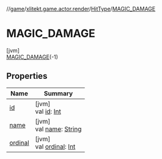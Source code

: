 //[game](../../../../index.md)/[xlitekt.game.actor.render](../../index.md)/[HitType](../index.md)/[MAGIC_DAMAGE](index.md)

# MAGIC_DAMAGE

[jvm]\
[MAGIC_DAMAGE](index.md)(-1)

## Properties

| Name | Summary |
|---|---|
| [id](../id.md) | [jvm]<br>val [id](../id.md): [Int](https://kotlinlang.org/api/latest/jvm/stdlib/kotlin/-int/index.html) |
| [name](../../../xlitekt.game.content.vars/-var-type/-v-a-r_-p-l-a-y-e-r/index.md#-372974862%2FProperties%2F440369633) | [jvm]<br>val [name](../../../xlitekt.game.content.vars/-var-type/-v-a-r_-p-l-a-y-e-r/index.md#-372974862%2FProperties%2F440369633): [String](https://kotlinlang.org/api/latest/jvm/stdlib/kotlin/-string/index.html) |
| [ordinal](../../../xlitekt.game.content.vars/-var-type/-v-a-r_-p-l-a-y-e-r/index.md#-739389684%2FProperties%2F440369633) | [jvm]<br>val [ordinal](../../../xlitekt.game.content.vars/-var-type/-v-a-r_-p-l-a-y-e-r/index.md#-739389684%2FProperties%2F440369633): [Int](https://kotlinlang.org/api/latest/jvm/stdlib/kotlin/-int/index.html) |
